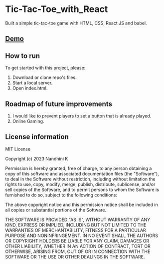 # Tic-Tac-Toe_with_React

Built a simple tic-tac-toe game with HTML, CSS, React JS and babel.

## [Demo](https://nandhinikarvendhan.github.io/Tic-Tac-Toe_with_React/)

## How to run

To get started with this project, please:

1. Download or clone repo's files.
2. Start a local server.
3. Open index.html.

## Roadmap of future improvements

1. I would like to prevent players to set a button that is already played.
2. Online Gaming.

## License information

MIT License

Copyright (c) 2023 Nandhini K

Permission is hereby granted, free of charge, to any person obtaining a copy of this software and associated documentation files (the "Software"), to deal in the Software without restriction, including without limitation the rights to use, copy, modify, merge, publish, distribute, sublicense, and/or sell copies of the Software, and to permit persons to whom the Software is furnished to do so, subject to the following conditions:

The above copyright notice and this permission notice shall be included in all copies or substantial portions of the Software.

THE SOFTWARE IS PROVIDED "AS IS", WITHOUT WARRANTY OF ANY KIND, EXPRESS OR IMPLIED, INCLUDING BUT NOT LIMITED TO THE WARRANTIES OF MERCHANTABILITY, FITNESS FOR A PARTICULAR PURPOSE AND NONINFRINGEMENT. IN NO EVENT SHALL THE AUTHORS OR COPYRIGHT HOLDERS BE LIABLE FOR ANY CLAIM, DAMAGES OR OTHER LIABILITY, WHETHER IN AN ACTION OF CONTRACT, TORT OR OTHERWISE, ARISING FROM, OUT OF OR IN CONNECTION WITH THE SOFTWARE OR THE USE OR OTHER DEALINGS IN THE SOFTWARE.
